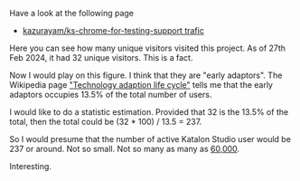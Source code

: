 Have a look at the following page

- [kazurayam/ks-chrome-for-testing-support trafic](https://github.com/kazurayam/ks-chrome-for-testing-support/graphs/traffic)

Here you can see how many unique visitors visited this project. As of 27th Feb 2024, it had 32 unique visitors. This is a fact.

Now I would play on this figure. I think that they are "early adaptors". The Wikipedia page ["Technology adaption life cycle"](https://en.wikipedia.org/wiki/Technology_adoption_life_cycle) tells me that the early adaptors occupies 13.5% of the total number of users.

I would like to do a statistic estimation. Provided that 32 is the 13.5% of the total, then the total could be (32 * 100) / 13.5 = 237.

So I would presume that the number of active Katalon Studio user would be 237 or around. Not so small. Not so many as many as [60,000](https://forum.katalon.com/t/we-reached-60-000-members-celebrate-the-occasion-with-us/116988).

Interesting.
